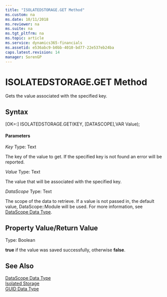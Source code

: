 ```yaml
---
title: "ISOLATEDSTORAGE.GET Method"
ms.custom: na
ms.date: 10/11/2018
ms.reviewer: na
ms.suite: na
ms.tgt_pltfrm: na
ms.topic: article
ms.service: dynamics365-financials
ms.assetid: e536abc9-b0bb-4010-bd77-22e537eb24ba
caps.latest.revision: 14
manager: SorenGP
---
```


# ISOLATEDSTORAGE.GET Method
Gets the value associated with the specified key.

## Syntax  
[OK=:] ISOLATEDSTORAGE.GET(KEY, [DATASCOPE],VAR Value);

#### Parameters
*Key*
Type: Text

The key of the value to get. If the specified key is not found an error will be reported.

*Value*
Type: Text

The value that will be associated with the specified key.

*DataScope*
Type: Text

The scope of the data to retrieve. If a value is not passed in, the default value, DataScope::Module will be used. For more information, see [DataScope Data Type](../datatypes/devenv-data-scope-type.md).

## Property Value/Return Value
Type: Boolean

**true** if the value was saved successfully, otherwise **false**.

## See Also  
[DataScope Data Type](../datatypes/devenv-data-scope-type.md)  
[Isolated Storage](../triggers/devenv-isolated-storage.md)  
[GUID Data Type](../datatypes/devenv-GUID-Data-Type.md)
